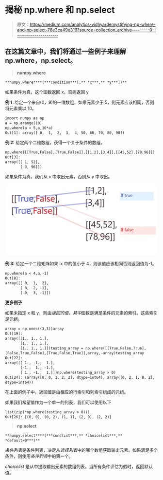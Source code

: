 # 揭秘 np.where 和 np.select

> 原文：<https://medium.com/analytics-vidhya/demystifying-np-where-and-np-select-76e3ca49e316?source=collection_archive---------0----------------------->

## 在这篇文章中，我们将通过一些例子来理解 np.where，np.select。

> **numpy.where**

```
**numpy.where****(***condition***[,** *x***,** *y***])**
```

如果条件为真，这个函数返回 x，否则返回 y

**例 1** :给定一个来自(0，9)的一维数组，如果元素少于 5，则元素应该相同，否则将元素乘以 10。

```
import numpy as np 
a = np.arange(10)
np.where(a < 5,a,10*a)
Out[1]: array([ 0,  1,  2,  3,  4, 50, 60, 70, 80, 90])
```

**例 2:** 给定两个二维数组，获得一个关于条件的数组。

```
np.where([[True,False],[True,False]],[[1,2],[3,4]],[[45,52],[78,96]])
Out[3]: 
array([[ 1, 52],
       [ 3, 96]])
```

如果条件为真，我们从 x 中取出元素，否则从 y 中取出。

![](img/464a2b448fd509e4deecb8587f0378dc.png)

**例 3:** 给定一个二维矩阵如果 ix 中的值小于 4，则该值应该相同否则返回值为-1。

```
np.where(a < 4,a,-1)
Out[8]: 
array([[ 0,  1,  2],
       [ 0,  2, -1],
       [ 0,  3, -1]])
```

**更多例子**

如果未指定 x 和 y，则由*返回的值，其中*函数是满足条件的元素的索引。这些索引是元组。

```
array = np.ones((3,3))array
Out[19]: 
array([[1., 1., 1.],
       [1., 1., 1.],
       [1., 1., 1.]])testing_array = np.where([[True,False,True],[False,True,False],[True,False,True]],array,-array)testing_array
Out[22]: 
array([[ 1., -1.,  1.],
       [-1.,  1., -1.],
       [ 1., -1.,  1.]])np.where(testing_array > 0)
Out[24]: (array([0, 0, 1, 2, 2], dtype=int64), array([0, 2, 1, 0, 2], dtype=int64))
```

在上面的例子中，返回值是由相应的行索引和列索引组成的元组。

如果我们希望值作为一个单一的列表，我们可以使用以下

```
list(zip(*np.where(testing_array > 0)))
Out[26]: [(0, 0), (0, 2), (1, 1), (2, 0), (2, 2)]
```

> **np.select**

```
**numpy.select****(***condlist***,** *choicelist***,** *default=0***)**
```

*条件列表*是条件列表，决定从*选择列表*中的哪个数组获取输出元素。如果满足多个条件，则使用*条件列表*中的第一个。

*choicelist* 是从中提取输出元素的数组列表。当所有条件评估为假时，返回默认值。